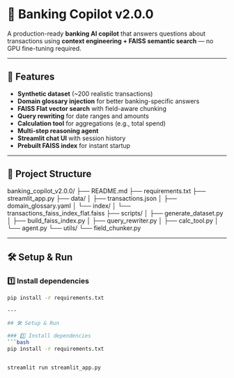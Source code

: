 # 🏦 Banking Copilot v2.0.0

A production-ready **banking AI copilot** that answers questions about transactions using **context engineering + FAISS semantic search** — no GPU fine-tuning required.

---

## 🚀 Features
- **Synthetic dataset** (~200 realistic transactions)
- **Domain glossary injection** for better banking-specific answers
- **FAISS Flat vector search** with field-aware chunking
- **Query rewriting** for date ranges and amounts
- **Calculation tool** for aggregations (e.g., total spend)
- **Multi-step reasoning agent**
- **Streamlit chat UI** with session history
- **Prebuilt FAISS index** for instant startup

---

## 📂 Project Structure

banking_copilot_v2.0.0/
├── README.md
├── requirements.txt
├── streamlit_app.py
├── data/
│   ├── transactions.json
│   ├── domain_glossary.yaml
│   └── index/
│       └── transactions_faiss_index_flat.faiss
├── scripts/
│   ├── generate_dataset.py
│   ├── build_faiss_index.py
│   ├── query_rewriter.py
│   ├── calc_tool.py
│   └── agent.py
└── utils/
└── field_chunker.py

---

## 🛠️ Setup & Run

### 1️⃣ Install dependencies
```bash
pip install -r requirements.txt

---

## 🛠️ Setup & Run

### 1️⃣ Install dependencies
```bash
pip install -r requirements.txt


streamlit run streamlit_app.py


